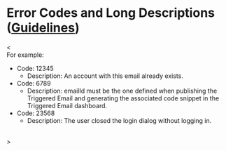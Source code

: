 # Error Codes and Long Descriptions ([Guidelines](https://bo.wix.com/wix-docs/rnd/platformization-guidelines/errors))

< </br>
For example: </br>
- Code: 12345 
  - Description: An account with this email already exists. 
- Code: 6789 
  - Description: emailId must be the one defined when publishing the Triggered Email and generating the associated code snippet in the Triggered Email dashboard. 
- Code: 23568 
  - Description: The user closed the login dialog without logging in. 
  
</br> \>
